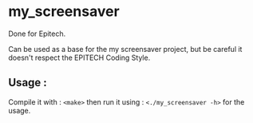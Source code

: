 # my_screensaver
Done for Epitech.

Can be used as a base for the my screensaver project, but be careful it doesn't respect the EPITECH Coding Style.
## Usage :
Compile it with :
`<make>`
then run it using :
`<./my_screensaver -h>`
for the usage.
